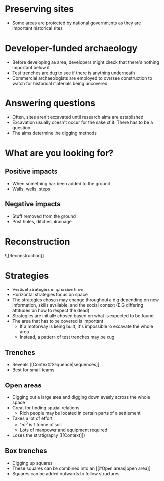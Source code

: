 # Preserving sites
- Some areas are protected by national governments as they are important historical sites

# Developer-funded archaeology
- Before developing an area, developers might check that there's nothing important below it
- Test trenches are dug to see if there is anything underneath
- Commercial archaeologists are employed to oversee construction to watch for historical materials being uncovered

# Answering questions
- Often, sites aren't excavated until research aims are established
- Excavation usually doesn't occur for the sake of it. There has to be a question
- The aims determine the digging methods

# What are you looking for?
## Positive impacts
- When something has been added to the ground
- Walls, wells, steps

## Negative impacts
- Stuff removed from the ground
- Post holes, ditches, drainage

# Reconstruction
![[Reconstruction]]

# Strategies
- Vertical strategies emphasise time
- Horizontal strategies focus on space
- The strategies chosen may change throughout a dig depending on new information, skills available, and the social context (E.G differing attitudes on how to respect the dead)
- Strategies are initially chosen based on what is expected to be found
- The area that has to be covered is important
	- If a motorway is being built, it's impossible to excavate the whole area
	- Instead, a pattern of test trenches may be dug

## Trenches
- Reveals [[Context#Sequence|sequences]]
- Best for small teams

## Open areas
- Digging out a large area and digging down evenly across the whole space
- Great for finding spatial relations
	- Rich people may be located in certain parts of a settlement
- Takes a lot of effort
	- $1m^3$ is 1 tonne of soil
	- Lots of manpower and equipment required
- Loses the stratigraphy ([[Context]])

## Box trenches
- Digging up squares
- These squares can be combined into an [[#Open areas|open area]]
- Squares can be added outwards to follow structures
